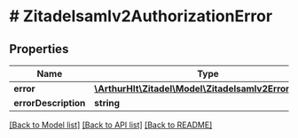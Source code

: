 # # Zitadelsamlv2AuthorizationError

## Properties

Name | Type | Description | Notes
------------ | ------------- | ------------- | -------------
**error** | [**\ArthurHlt\Zitadel\Model\Zitadelsamlv2ErrorReason**](Zitadelsamlv2ErrorReason.md) |  | [optional]
**errorDescription** | **string** |  | [optional]

[[Back to Model list]](../../README.md#models) [[Back to API list]](../../README.md#endpoints) [[Back to README]](../../README.md)
